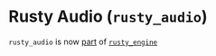 # Rusty Audio (`rusty_audio`)

`rusty_audio` is now [part] of [`rusty_engine`]

[part]: https://github.com/cleancut/rusty_engine/tree/master/rusty_audio
 [`rusty_engine`]: https://github.com/cleancut/rusty_engine